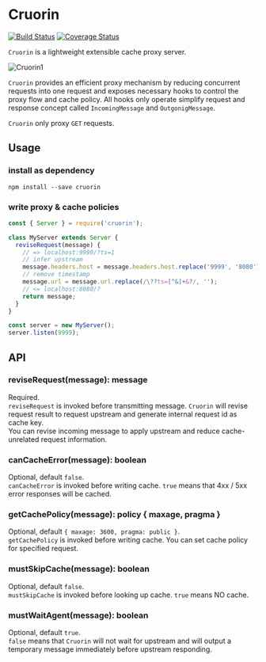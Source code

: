 # Cruorin

[![Build Status](https://travis-ci.org/sartrey/cruorin.svg?branch=master)](https://travis-ci.org/sartrey/cruorin)
[![Coverage Status](https://coveralls.io/repos/github/sartrey/cruorin/badge.svg?branch=master)](https://coveralls.io/github/sartrey/cruorin?branch=master)

`Cruorin` is a lightweight extensible cache proxy server.

![Cruorin1](https://raw.githubusercontent.com/gaapx/cruorin/master/docs/cruorin1.png)

`Cruorin` provides an efficient proxy mechanism by reducing concurrent requests into one request and exposes necessary hooks to control the proxy flow and cache policy. All hooks only operate simplify request and response concept called `IncomingMessage` and `OutgonigMessage`.

`Cruorin` only proxy `GET` requests.

## Usage

### install as dependency

`npm install --save cruorin`

### write proxy & cache policies

```js
const { Server } = require('cruorin');

class MyServer extends Server {
  reviseRequest(message) {
    // => localhost:9999/?ts=1
    // infer upstream
    message.headers.host = message.headers.host.replace('9999', '8080');
    // remove timestamp
    message.url = message.url.replace(/\??ts=[^&]+&?/, '');
    // <= localhost:8080/?
    return message;
  }
}

const server = new MyServer();
server.listen(9999);
```

## API

### reviseRequest(message): message

Required.  
`reviseRequest` is invoked before transmitting message. `Cruorin` will revise request result to request upstream and generate internal request id as cache key.  
You can revise incoming message to apply upstream and reduce cache-unrelated request information.

### canCacheError(message): boolean

Optional, default `false`.  
`canCacheError` is invoked before writing cache. `true` means that 4xx / 5xx error responses will be cached.

### getCachePolicy(message): policy { maxage, pragma }

Optional, default `{ maxage: 3600, pragma: public }`.  
`getCachePolicy` is invoked before writing cache. You can set cache policy for specified request.

### mustSkipCache(message): boolean

Optional, default `false`.  
`mustSkipCache` is invoked before looking up cache. `true` means NO cache.

### mustWaitAgent(message): boolean

Optional, default `true`.  
`false` means that `Cruorin` will not wait for upstream and will output a temporary message immediately before upstream responding.
